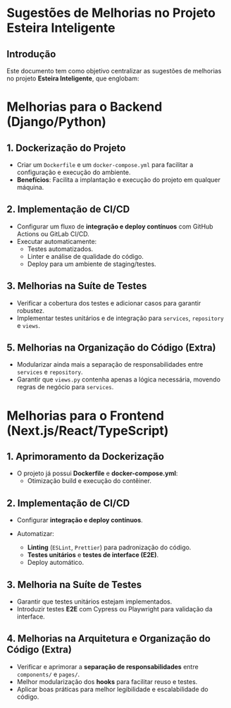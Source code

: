 # Sugestões de Melhorias no Projeto Esteira Inteligente

## Introdução

Este documento tem como objetivo centralizar as sugestões de melhorias no projeto **Esteira Inteligente**, que englobam:

# Melhorias para o Backend (Django/Python)

## 1. Dockerização do Projeto
- Criar um `Dockerfile` e um `docker-compose.yml` para facilitar a configuração e execução do ambiente.
- **Benefícios**: Facilita a implantação e execução do projeto em qualquer máquina.

## 2. Implementação de CI/CD
- Configurar um fluxo de **integração e deploy contínuos** com GitHub Actions ou GitLab CI/CD.
- Executar automaticamente:
  - Testes automatizados.
  - Linter e análise de qualidade do código.
  - Deploy para um ambiente de staging/testes.

## 3. Melhorias na Suíte de Testes
- Verificar a cobertura dos testes e adicionar casos para garantir robustez.
- Implementar testes unitários e de integração para `services`, `repository` e `views`.

## 5. Melhorias na Organização do Código (Extra)
- Modularizar ainda mais a separação de responsabilidades entre `services` e `repository`.
- Garantir que `views.py` contenha apenas a lógica necessária, movendo regras de negócio para `services`.


# Melhorias para o Frontend (Next.js/React/TypeScript)

## 1. Aprimoramento da Dockerização
- O projeto já possui **Dockerfile** e **docker-compose.yml**:
  - Otimização build e execução do contêiner.

## 2. Implementação de CI/CD
- Configurar **integração e deploy contínuos**.
- Automatizar:

    - **Linting** (`ESLint`, `Prettier`) para padronização do código.
    - **Testes unitários** e **testes de interface (E2E)**.
    - Deploy automático.

## 3. Melhoria na Suíte de Testes
- Garantir que testes unitários estejam implementados.
- Introduzir testes **E2E** com Cypress ou Playwright para validação da interface.

## 4. Melhorias na Arquitetura e Organização do Código (Extra)
- Verificar e aprimorar a **separação de responsabilidades** entre `components/` e `pages/`.
- Melhor modularização dos **hooks** para facilitar reuso e testes.
- Aplicar boas práticas para melhor legibilidade e escalabilidade do código.



